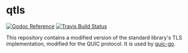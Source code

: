 # qtls

[![Godoc Reference](https://img.shields.io/badge/godoc-reference-blue.svg?style=flat-square)](https://godoc.org/github.com/marten-seemann/qtls)
[![Travis Build Status](https://img.shields.io/travis/marten-seemann/qtls/master.svg?style=flat-square&label=Travis+build)](https://travis-ci.org/marten-seemann/qtls)

This repository contains a modified version of the standard library's TLS implementation, modified for the QUIC protocol. It is used by [quic-go](https://github.com/lucas-clemente/quic-go).

